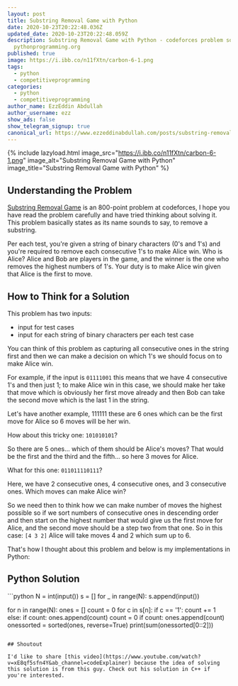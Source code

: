```yaml
---
layout: post
title: Substring Removal Game with Python
date: 2020-10-23T20:22:48.036Z
updated_date: 2020-10-23T20:22:48.059Z
description: Substring Removal Game with Python - codeforces problem solution on
  pythonprogramming.org
published: true
image: https://i.ibb.co/n11fXtn/carbon-6-1.png
tags:
  - python
  - competitiveprogramming
categories:
  - python
  - competitiveprogramming
author_name: EzzEddin Abdullah
author_username: ezz
show_ads: false
show_telegram_signup: true
canonical_url: https://www.ezzeddinabdullah.com/posts/substring-removal-game-with-python-and-javascript
---
```

{% include lazyload.html image_src="https://i.ibb.co/n11fXtn/carbon-6-1.png" image_alt="Substring Removal Game with Python" image_title="Substring Removal Game with Python" %}

## Understanding the Problem

[Substring Removal Game](https://codeforces.com/contest/1398/problem/B) is an 800-point problem at codeforces, I hope you have read the problem carefully and have tried thinking about solving it. This problem basically states as its name sounds to say, to remove a substring.

Per each test, you're given a string of binary characters (0's and 1's) and you're required to remove each consecutive 1's to make Alice win. Who is Alice? Alice and Bob are players in the game, and the winner is the one who removes the highest numbers of 1's. Your duty is to make Alice win given that Alice is the first to move.

## How to Think for a Solution

This problem has two inputs:

* input for test cases
* input for each string of binary characters per each test case

You can think of this problem as capturing all consecutive ones in the string first and then we can make a decision on which 1's we should focus on to make Alice win. 

For example, if the input is `01111001` this means that we have 4 consecutive 1's and then just 1; to make Alice win in this case, we should make her take that move which is obviously her first move already and then Bob can take the second move which is the last 1 in the string.

Let's have another example, 111111 these are 6 ones which can be the first move for Alice so 6 moves will be her win.

How about this tricky one: `101010101`?

So there are 5 ones... which of them should be Alice's moves? That would be the first and the third and the fifth... so here 3 moves for Alice.

What for this one: `011011110111`?

Here, we have 2 consecutive ones, 4 consecutive ones, and 3 consecutive ones. Which moves can make Alice win?

So we need then to think how we can make number of moves the highest possible so if we sort numbers of consecutive ones in descending order and then start on the highest number that would give us the first move for Alice, and the second move should be a step two from that one. So in this case: `[4 3 2]` Alice will take moves 4 and 2 which sum up to 6.

That's how I thought about this problem and below is my implementations in Python:

## Python Solution

‍```python
N = int(input())
s = \[]
for _ in range(N):
    s.append(input())

for n in range(N):
    ones = \[]
    count = 0
    for c in s\[n]:
        if c == '1':
            count += 1
        else:
            if count:
                ones.append(count)
                count = 0
    if count:
        ones.append(count)
onessorted = sorted(ones, reverse=True)
print(sum(onessorted[0::2]))
```

## Shoutout

I'd like to share [this video](https://www.youtube.com/watch?v=xE8qf5sfn4Y&ab_channel=codeExplainer) because the idea of solving this solution is from this guy. Check out his solution in C++ if you're interested.
```